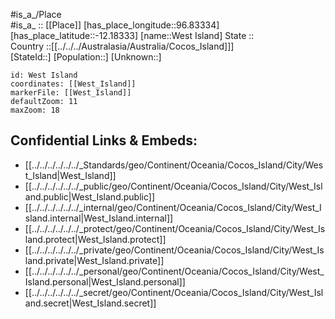 ﻿---
location: [-12.18333,96.83334] 
mapzoom: [7,12] 
mapmarker: city 
type: City
tags:
- geo/City


SpocWebEntityId: 36735
isDeleted: false
confidential: public

---
#is_a_/Place  
#is_a_ :: [[Place]] 
[has_place_longitude::96.83334] 
[has_place_latitude::-12.18333] 
[name::West Island] 
State ::  
Country ::[[../../../Australasia/Australia/Cocos_Island]]]  
[StateId::] 
[Population::] 
[Unknown::] 


```leaflet
id: West Island
coordinates: [[West_Island]] 
markerFile: [[West_Island]] 
defaultZoom: 11 
maxZoom: 18
```


## Confidential Links & Embeds: 
- [[../../../../../../_Standards/geo/Continent/Oceania/Cocos_Island/City/West_Island|West_Island]] 
- [[../../../../../../_public/geo/Continent/Oceania/Cocos_Island/City/West_Island.public|West_Island.public]] 
- [[../../../../../../_internal/geo/Continent/Oceania/Cocos_Island/City/West_Island.internal|West_Island.internal]] 
- [[../../../../../../_protect/geo/Continent/Oceania/Cocos_Island/City/West_Island.protect|West_Island.protect]] 
- [[../../../../../../_private/geo/Continent/Oceania/Cocos_Island/City/West_Island.private|West_Island.private]] 
- [[../../../../../../_personal/geo/Continent/Oceania/Cocos_Island/City/West_Island.personal|West_Island.personal]] 
- [[../../../../../../_secret/geo/Continent/Oceania/Cocos_Island/City/West_Island.secret|West_Island.secret]] 
